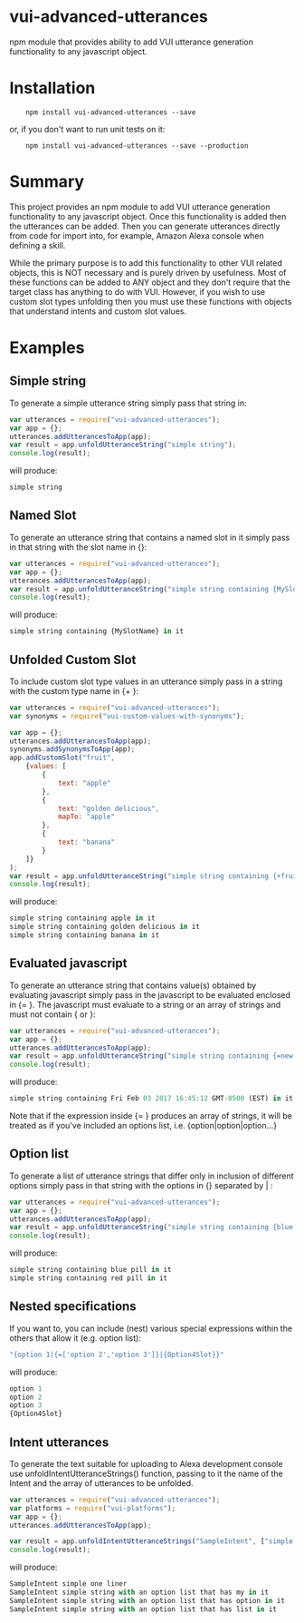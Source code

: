 # vui-advanced-utterances

npm module that provides ability to add VUI utterance generation functionality to any javascript object.

# Installation

```shell
	npm install vui-advanced-utterances --save
```
or, if you don't want to run unit tests on it:

```shell
	npm install vui-advanced-utterances --save --production
```

# Summary

This project provides an npm module to add VUI utterance generation functionality to any javascript object.
Once this functionality is added then the utterances can be added.
Then you can generate utterances directly from code for import into, for example, Amazon Alexa console when defining a skill.

While the primary purpose is to add this functionality to other VUI related objects, this is NOT necessary and is purely driven by usefulness.
Most of these functions can be added to ANY object and they don't require that the target class has anything to do with VUI.
However, if you wish to use custom slot types unfolding then you must use these functions with objects that understand
intents and custom slot values.

# Examples

## Simple string
To generate a simple utterance string simply pass that string in:

```javascript
var utterances = require("vui-advanced-utterances");
var app = {};
utterances.addUtterancesToApp(app);
var result = app.unfoldUtteranceString("simple string");
console.log(result);
```

will produce:

````javascript
simple string
````

## Named Slot
To generate an utterance string that contains a named slot in it simply pass in that string
with the slot name in {}:

```javascript
var utterances = require("vui-advanced-utterances");
var app = {};
utterances.addUtterancesToApp(app);
var result = app.unfoldUtteranceString("simple string containing {MySlotName} in it");
console.log(result);
```

will produce:

````javascript
simple string containing {MySlotName} in it
````

## Unfolded Custom Slot
To include custom slot type values in an utterance simply pass in a string with
the custom type name in {+ }:

```javascript
var utterances = require("vui-advanced-utterances");
var synonyms = require("vui-custom-values-with-synonyms");

var app = {};
utterances.addUtterancesToApp(app);
synonyms.addSynonymsToApp(app);
app.addCustomSlot("fruit",
	{values: [
		{
			text: "apple"
		},
		{
			text: "golden delicious",
			mapTo: "apple"
		},
		{
			text: "banana"
		}
	]}
);
var result = app.unfoldUtteranceString("simple string containing {+fruit} in it");
console.log(result);
```

will produce:

````javascript
simple string containing apple in it
simple string containing golden delicious in it
simple string containing banana in it
````

## Evaluated javascript
To generate an utterance string that contains value(s) obtained by evaluating javascript
simply pass in the javascript to be evaluated enclosed in {= }.  The javascript must evaluate to
a string or an array of strings and must not contain { or }:
```javascript
var utterances = require("vui-advanced-utterances");
var app = {};
utterances.addUtterancesToApp(app);
var result = app.unfoldUtteranceString("simple string containing {=new Date().toString()} in it");
console.log(result);
```

will produce:

````javascript
simple string containing Fri Feb 03 2017 16:45:12 GMT-0500 (EST) in it
````

Note that if the expression inside {= } produces an array of strings, it will be
treated as if you've included an options list, i.e. {option|option|option...}

## Option list
To generate a list of utterance strings that differ only in inclusion of different
options simply pass in that string with the options in {} separated by | :

```javascript
var utterances = require("vui-advanced-utterances");
var app = {};
utterances.addUtterancesToApp(app);
var result = app.unfoldUtteranceString("simple string containing {blue pill|red pill} in it");
console.log(result);
```

will produce:

````javascript
simple string containing blue pill in it
simple string containing red pill in it
````

## Nested specifications

If you want to, you can include (nest) various special expressions within the
others that allow it (e.g. option list):

````javascript
"{option 1|{=['option 2','option 3']}|{Option4Slot}}"
````

will produce:

````javascript
option 1
option 2
option 3
{Option4Slot}
````

## Intent utterances
To generate the text suitable for uploading to Alexa development console use
unfoldIntentUtteranceStrings() function, passing to it the name of the Intent
and the array of utterances to be unfolded.

````javascript
var utterances = require("vui-advanced-utterances");
var platforms = require("vui-platforms");
var app = {};
utterances.addUtterancesToApp(app);

var result = app.unfoldIntentUtteranceStrings("SampleIntent", ["simple one liner", "simple string with an option list that has {my|option|list} in it"], platforms.ALEXA);
console.log(result);
````
will produce:

````javascript
SampleIntent simple one liner
SampleIntent simple string with an option list that has my in it
SampleIntent simple string with an option list that has option in it
SampleIntent simple string with an option list that has list in it
````
